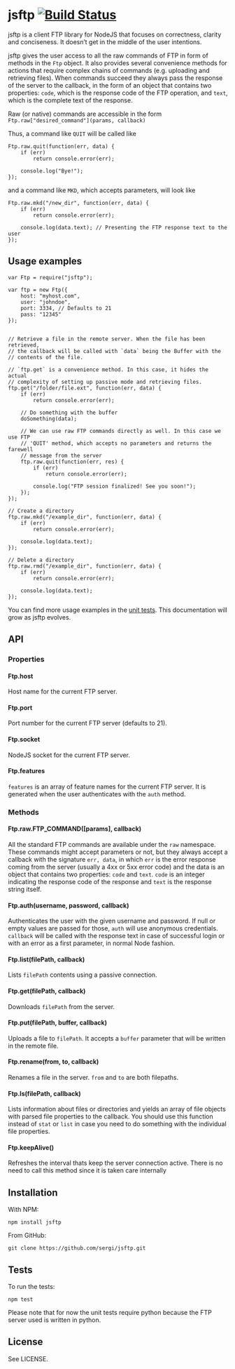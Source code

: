jsftp [![Build Status](https://secure.travis-ci.org/sergi/jsftp.png)](http://travis-ci.org/sergi/jsftp)
=======================================================================================================

jsftp is a client FTP library for NodeJS that focuses on correctness, clarity and conciseness. It doesn’t get in the middle of the user intentions.

jsftp gives the user access to all the raw commands of FTP in form of methods in the `Ftp` object. It also provides several convenience methods for actions that require complex chains of commands (e.g. uploading and retrieving files). When commands succeed they always pass the response of the server to the callback, in the form of an object that contains two properties: `code`, which is the response code of the FTP operation, and `text`, which is the complete text of the response.

Raw (or native) commands are accessible in the form `Ftp.raw["desired_command"](params, callback)`

Thus, a command like `QUIT` will be called like

    Ftp.raw.quit(function(err, data) {
        if (err)
            return console.error(err);

        console.log("Bye!");
    });

and a command like `MKD`, which accepts parameters, will look like

    Ftp.raw.mkd("/new_dir", function(err, data) {
        if (err)
            return console.error(err);

        console.log(data.text); // Presenting the FTP response text to the user
    });

Usage examples
--------------

    var Ftp = require("jsftp");

    var ftp = new Ftp({
        host: "myhost.com",
        user: "johndoe",
        port: 3334, // Defaults to 21
        pass: "12345"
    });


    // Retrieve a file in the remote server. When the file has been retrieved,
    // the callback will be called with `data` being the Buffer with the
    // contents of the file.

    // `ftp.get` is a convenience method. In this case, it hides the actual
    // complexity of setting up passive mode and retrieving files.
    ftp.get("/folder/file.ext", function(err, data) {
        if (err)
            return console.error(err);

        // Do something with the buffer
        doSomething(data);

        // We can use raw FTP commands directly as well. In this case we use FTP
        // 'QUIT' method, which accepts no parameters and returns the farewell
        // message from the server
        ftp.raw.quit(function(err, res) {
            if (err)
                return console.error(err);

            console.log("FTP session finalized! See you soon!");
        });
    });

    // Create a directory
    ftp.raw.mkd("/example_dir", function(err, data) {
        if (err)
            return console.error(err);

        console.log(data.text);
    });

    // Delete a directory
    ftp.raw.rmd("/example_dir", function(err, data) {
        if (err)
            return console.error(err);

        console.log(data.text);
    });

You can find more usage examples in the [unit tests](https://github.com/sergi/jsftp/blob/master/test/jsftp_test.js). This documentation will grow as jsftp evolves.

API
---

### Properties

#### Ftp.host

Host name for the current FTP server.

#### Ftp.port

Port number for the current FTP server (defaults to 21).

#### Ftp.socket

NodeJS socket for the current FTP server.

#### Ftp.features

`features` is an array of feature names for the current FTP server. It is generated when the user authenticates with the `auth` method.

### Methods

#### Ftp.raw.FTP\_COMMAND(\[params\], callback)

All the standard FTP commands are available under the `raw` namespace. These commands might accept parameters or not, but they always accept a callback with the signature `err, data`, in which `err` is the error response coming from the server (usually a 4xx or 5xx error code) and the data is an object that contains two properties: `code` and `text`. `code` is an integer indicating the response code of the response and `text` is the response string itself.

#### Ftp.auth(username, password, callback)

Authenticates the user with the given username and password. If null or empty values are passed for those, `auth` will use anonymous credentials. `callback` will be called with the response text in case of successful login or with an error as a first parameter, in normal Node fashion.

#### Ftp.list(filePath, callback)

Lists `filePath` contents using a passive connection.

#### Ftp.get(filePath, callback)

Downloads `filePath` from the server.

#### Ftp.put(filePath, buffer, callback)

Uploads a file to `filePath`. It accepts a `buffer` parameter that will be written in the remote file.

#### Ftp.rename(from, to, callback)

Renames a file in the server. `from` and `to` are both filepaths.

#### Ftp.ls(filePath, callback)

Lists information about files or directories and yields an array of file objects with parsed file properties to the callback. You should use this function instead of `stat` or `list` in case you need to do something with the individual file properties.

#### Ftp.keepAlive()

Refreshes the interval thats keep the server connection active. There is no need to call this method since it is taken care internally

Installation
------------

With NPM:

    npm install jsftp

From GitHub:

    git clone https://github.com/sergi/jsftp.git

Tests
-----

To run the tests:

    npm test

Please note that for now the unit tests require python because the FTP server used is written in python.

License
-------

See LICENSE.
